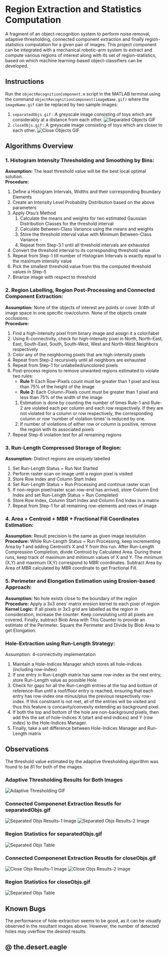 # Region Extraction and Statistics Computation
A fragment of an object-recognition system to perform noise removal, adaptive thresholding, connected component extraction and finally region-statistics computation for a given pair of images. This project component can be integrated with a mechanical robotic-arm system to extract and compute various regions of interest along with its set of region-statistics, based on which machine learning-based object-classifiers can be developed.  

## Instructions
Run the `objectRecognitionComponent.m` script in the MATLAB terminal using the command `objectRecognitionComponent(imageName.gif)` where the `imageName.gif` can be replaced by two sample images:
1. `separatedObjs.gif` : A greyscale image consisting of toys which are considerably at a distance from each other.
   ![Separated Objects GIF](/separatedObjs.gif)
2. `closeObjs.gif` : A greyscale image consisting of toys which are closer to each other.
   ![Close Objects GIF](/closeObjs.gif)

## Algorithms Overview
### 1. Histogram Intensity Thresholding and Smoothing by Bins: </br> 
**Assumption:** The least threshold value will be the best local optimal solution. </br>
**Procedure:**
1. Define a Histogram Intervals, Widths and their corresponding Boundary Elements 
2. Create an Intensity Level Probability Distribution based on the above parameters 
3. Apply Otsu’s Method 
   1. Calculate the means and weights for two estimated Gaussian Distribution Classes for the threshold interval 
   2. Calculate Between-Class Variance using the means and weights 
   3. Store the threshold interval value with Minimum Between-Class Variance -
   4. Repeat from Step-3.1 until all threshold intervals are exhausted 
4. Convert the threshold interval to its corresponding threshold value 
5. Repeat from Step-1 till number of Histogram Intervals is exactly equal to the maximum intensity value 
6. Pick the smallest threshold value from this the computed threshold values in Step-5 
7. Binarize image with respect to threshold

### 2. Region Labelling, Region Post-Processing and Connected Component Extraction: </br> 
**Assumption:** None of the objects of interest are points or cover 3/4th of image space in one specific row/column. None of the objects create occlusions. </br> 
**Procedure:**
1. Find a high-intensity pixel from binary image and assign it a color/label
2. Using 8-connectivity, check for high-intensity pixel in North, North-East, East, South-East, South, South-West, West and North-West Neighbors respectively
3. Color any of the neighboring pixels that are high-intensity pixels 
4. Repeat from Step-2 recursively until all neighbors are exhausted 
5. Repeat from Step-1 for unlabelled/uncolored pixels 
6. Post-process regions to remove unwanted regions estimated to violate two rules:  
   - **Rule 1:** Each Row-Pixels count must be greater than 1 pixel and less than 75% of the  height of the image  
   - **Rule 2:** Each Column-Pixels count must be greater than 1 pixel and less than 75% of  the width of the image  
   1. Estimation is done by counting the number of times Rule-1 and Rule-2 are violated each per column and each row respectively. If they are not violated for a column or row respectively, the corresponding column or row ‘number of violation times’ is reduced by one.  
   2. If number of violations of either row or column is positive, remove the region with its associated pixels
7. Repeat Step-6 violation test for all remaining regions

### 3. Run-Length Compressed Storage of Region: </br>
**Assumption:** Distinct regions are uniquely labelled </br>
1. Set Run-Length Status = Run Not Started 
2. Perform raster scan on image until a region pixel is visited 
3. Store Row Index and Column Start Index 
4. Set Run-Length Status = Run Processing and continue raster scan 
5. If non-region pixel/raster scan row-end has arrived, store Column End Index and set Run-Length Status = Run Completed 
6. Store Row Index, Column Start Index and Column End Index in a matrix 
7. Repeat from Step-1 for all remaining row-elements and rows of image

### 4. Area + Centroid + MBR + Fractional Fill Coordinates Estimation: </br>
**Assumption:** Result precision is the same as given image resolution </br>
**Procedure:** While Run-Length Status = Run Processing, keep incrementing Area by 1 and adding Centroid’s X and Y from this run. After Run-Length Compression Completion, divide Centroid by Calculated Area. During these runs, keep track of maximum and minimum values of X and Y. The minimum (X,Y) and maximum (X,Y) correspond to MBR coordinates. Subtract Area by Area of MBR calculated by MBR coordinate to get Fractional Fill.

### 5. Perimeter and Elongation Estimation using Erosion-based Approach: </br>
**Assumption:** No hole exists close to the boundary of the region </br>
**Procedure:** Apply a 3x3 ones’ matrix erosion kernel to each pixel of region </br>
**Kernel Logic:** If all pixels in 3x3 grid are labelled as the region in consideration, increase the counter. Keep convoluting until all pixels are covered. Finally, subtract Blob Area with This Counter to provide an estimate of the Perimeter. Square the Perimeter and Divide by Blob Area to get Elongation.

### Hole-Extraction using Run-Length Strategy:
Assumption: 4-connectivity implementation 
1. Maintain a Hole-Indices Manager which stores all hole-indices (including row-index)
2. If one entry in Run-Length matrix has same row-index as the next entry, store Run-Length value as possible Hole 
3. Check for gaps for all the Run-Length entries at the top and bottom of reference-Run until a roof/floor entry is reached, ensuring that each entry has row-index one minus/plus the previous respectively row-index. If this constraint is not met, all of the entries will be visited and thus this feature is concavity/convexity extending as background pixel. 
4. If both the top and bottom of the hole are non-background pixels, then add this the set of hole-indices X (start and end indices) and Y (row index) to the Hole-Indices Manager. 
5. Finally, take a set difference between Hole-Indices Manager and Run-Length matrix

## Observations
The threshold value estimated by the adaptive thresholding algorithm was found to be 81 for both of the images.

### Adaptive Thresholding Results for Both Images
![Adaptive Thresholding GIF](/imgDoc/adaptiveThresholding.gif)

### Connected Componenet Extraction Resutls for separatedObjs.gif
![Separated Objs Results-1 Image](/imgDoc/separatedObjsRes1.PNG)
![Separated Objs Results-2 Image](/imgDoc/separatedObjsRes2.PNG)

### Region Statistics for separatedObjs.gif
![Separated Objs Table](/imgDoc/separatedObjsTable.PNG)

### Connected Componenet Extraction Resutls for closeObjs.gif
![Close Objs Results-1 Image](/imgDoc/closeObjsRes1.PNG)
![Close Objs Results-2 Image](/imgDoc/closeObjsRes2.PNG)

### Region Statistics for closeObjs.gif
![Separated Objs Table](/imgDoc/closeObjsTable.PNG)

## Known Bugs
The performance of hole-extraction seems to be good, as it can be visually observed in the resultant images above. However, the number of detected holes may overflow the desired results.

## @ the.desert.eagle
